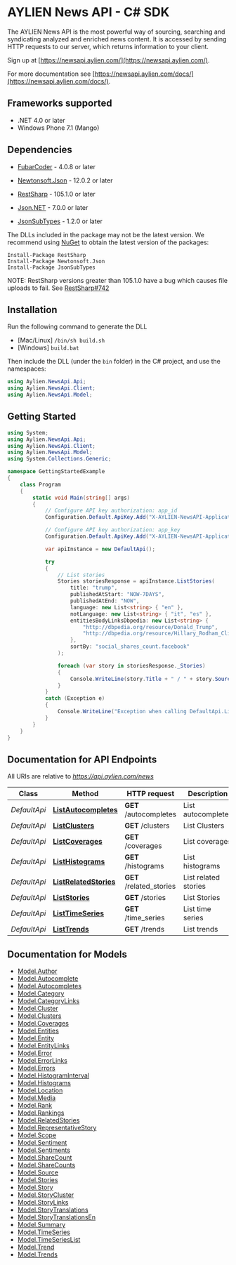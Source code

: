 # AYLIEN News API - C# SDK

The AYLIEN News API is the most powerful way of sourcing, searching and syndicating analyzed and enriched news content. It is accessed by sending HTTP requests to our server, which returns information to your client. 

Sign up at [https://newsapi.aylien.com/](https://newsapi.aylien.com/).

For more documentation see [https://newsapi.aylien.com/docs/](https://newsapi.aylien.com/docs/).

## Frameworks supported
- .NET 4.0 or later
- Windows Phone 7.1 (Mango)

## Dependencies
- [FubarCoder](https://www.nuget.org/packages/FubarCoder.RestSharp.Portable.HttpClient) - 4.0.8 or later
- [Newtonsoft.Json](https://www.nuget.org/packages/Newtonsoft.Json/) - 12.0.2 or later

- [RestSharp](https://www.nuget.org/packages/RestSharp) - 105.1.0 or later
- [Json.NET](https://www.nuget.org/packages/Newtonsoft.Json/) - 7.0.0 or later
- [JsonSubTypes](https://www.nuget.org/packages/JsonSubTypes/) - 1.2.0 or later

The DLLs included in the package may not be the latest version. We recommend using [NuGet](https://docs.nuget.org/consume/installing-nuget) to obtain the latest version of the packages:
```
Install-Package RestSharp
Install-Package Newtonsoft.Json
Install-Package JsonSubTypes
```

NOTE: RestSharp versions greater than 105.1.0 have a bug which causes file uploads to fail. See [RestSharp#742](https://github.com/restsharp/RestSharp/issues/742)

## Installation
Run the following command to generate the DLL
- [Mac/Linux] `/bin/sh build.sh`
- [Windows] `build.bat`

Then include the DLL (under the `bin` folder) in the C# project, and use the namespaces:
```csharp
using Aylien.NewsApi.Api;
using Aylien.NewsApi.Client;
using Aylien.NewsApi.Model;
```

## Getting Started

```csharp
using System;
using Aylien.NewsApi.Api;
using Aylien.NewsApi.Client;
using Aylien.NewsApi.Model;
using System.Collections.Generic;

namespace GettingStartedExample
{
    class Program
    {
        static void Main(string[] args)
        {
            // Configure API key authorization: app_id
            Configuration.Default.ApiKey.Add("X-AYLIEN-NewsAPI-Application-ID", "YOUR_APP_ID");

            // Configure API key authorization: app_key
            Configuration.Default.ApiKey.Add("X-AYLIEN-NewsAPI-Application-Key", "YOUR_APP_KEY");

            var apiInstance = new DefaultApi();

            try
            {
                // List stories
                Stories storiesResponse = apiInstance.ListStories(
                    title: "trump",
                    publishedAtStart: "NOW-7DAYS",
                    publishedAtEnd: "NOW",
                    language: new List<string> { "en" },
                    notLanguage: new List<string> { "it", "es" },
                    entitiesBodyLinksDbpedia: new List<string> {
                        "http://dbpedia.org/resource/Donald_Trump",
                        "http://dbpedia.org/resource/Hillary_Rodham_Clinton"
                    },
                    sortBy: "social_shares_count.facebook"
                );

                foreach (var story in storiesResponse._Stories)
                {
                    Console.WriteLine(story.Title + " / " + story.Source.Name);
                }
            }
            catch (Exception e)
            {
                Console.WriteLine("Exception when calling DefaultApi.ListStories: " + e.Message);
            }
        }
    }
}
```

## Documentation for API Endpoints

All URIs are relative to *https://api.aylien.com/news*

Class | Method | HTTP request | Description
------------ | ------------- | ------------- | -------------
*DefaultApi* | [**ListAutocompletes**](docs/DefaultApi.md#listautocompletes) | **GET** /autocompletes | List autocompletes
*DefaultApi* | [**ListClusters**](docs/DefaultApi.md#listclusters) | **GET** /clusters | List Clusters
*DefaultApi* | [**ListCoverages**](docs/DefaultApi.md#listcoverages) | **GET** /coverages | List coverages
*DefaultApi* | [**ListHistograms**](docs/DefaultApi.md#listhistograms) | **GET** /histograms | List histograms
*DefaultApi* | [**ListRelatedStories**](docs/DefaultApi.md#listrelatedstories) | **GET** /related_stories | List related stories
*DefaultApi* | [**ListStories**](docs/DefaultApi.md#liststories) | **GET** /stories | List Stories
*DefaultApi* | [**ListTimeSeries**](docs/DefaultApi.md#listtimeseries) | **GET** /time_series | List time series
*DefaultApi* | [**ListTrends**](docs/DefaultApi.md#listtrends) | **GET** /trends | List trends


<a name="documentation-for-models"></a>
## Documentation for Models

 - [Model.Author](docs/Author.md)
 - [Model.Autocomplete](docs/Autocomplete.md)
 - [Model.Autocompletes](docs/Autocompletes.md)
 - [Model.Category](docs/Category.md)
 - [Model.CategoryLinks](docs/CategoryLinks.md)
 - [Model.Cluster](docs/Cluster.md)
 - [Model.Clusters](docs/Clusters.md)
 - [Model.Coverages](docs/Coverages.md)
 - [Model.Entities](docs/Entities.md)
 - [Model.Entity](docs/Entity.md)
 - [Model.EntityLinks](docs/EntityLinks.md)
 - [Model.Error](docs/Error.md)
 - [Model.ErrorLinks](docs/ErrorLinks.md)
 - [Model.Errors](docs/Errors.md)
 - [Model.HistogramInterval](docs/HistogramInterval.md)
 - [Model.Histograms](docs/Histograms.md)
 - [Model.Location](docs/Location.md)
 - [Model.Media](docs/Media.md)
 - [Model.Rank](docs/Rank.md)
 - [Model.Rankings](docs/Rankings.md)
 - [Model.RelatedStories](docs/RelatedStories.md)
 - [Model.RepresentativeStory](docs/RepresentativeStory.md)
 - [Model.Scope](docs/Scope.md)
 - [Model.Sentiment](docs/Sentiment.md)
 - [Model.Sentiments](docs/Sentiments.md)
 - [Model.ShareCount](docs/ShareCount.md)
 - [Model.ShareCounts](docs/ShareCounts.md)
 - [Model.Source](docs/Source.md)
 - [Model.Stories](docs/Stories.md)
 - [Model.Story](docs/Story.md)
 - [Model.StoryCluster](docs/StoryCluster.md)
 - [Model.StoryLinks](docs/StoryLinks.md)
 - [Model.StoryTranslations](docs/StoryTranslations.md)
 - [Model.StoryTranslationsEn](docs/StoryTranslationsEn.md)
 - [Model.Summary](docs/Summary.md)
 - [Model.TimeSeries](docs/TimeSeries.md)
 - [Model.TimeSeriesList](docs/TimeSeriesList.md)
 - [Model.Trend](docs/Trend.md)
 - [Model.Trends](docs/Trends.md)

